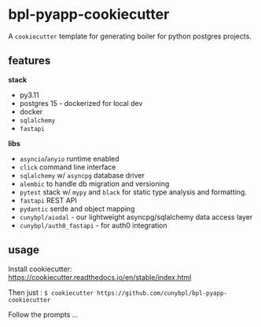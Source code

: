 # bpl-pyapp-cookiecutter 

A `cookiecutter` template for generating boiler for python postgres projects. 


## features 

__stack__
* py3.11
* postgres 15 - dockerized for local dev
* docker
* `sqlalchemy`
* `fastapi`

__libs__
* `asyncio`/`anyio` runtime enabled 
* `click` command line interface 
* `sqlalchemy` w/ `asyncpg` database driver 
* `alembic` to handle db migration and versioning 
* `pytest` stack w/ `mypy` and `black` for static type analysis and formatting.
* `fastapi` REST API 
* `pydantic` serde and object mapping 
* `cunybpl/aiodal` - our lightweight asyncpg/sqlalchemy data access layer 
* `cunybpl/auth0_fastapi` - for auth0 integration


## usage 

Install cookiecutter: https://cookiecutter.readthedocs.io/en/stable/index.html


Then just : `$ cookiecutter https://github.com/cunybpl/bpl-pyapp-cookiecutter`

Follow the prompts ...


